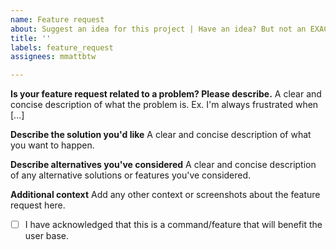 ```yaml
---
name: Feature request
about: Suggest an idea for this project | Have an idea? But not an EXACT feature request, check out https://github.com/DoobDev/Doob/discussions!
title: ''
labels: feature_request
assignees: mmattbtw

---
```


**Is your feature request related to a problem? Please describe.**
A clear and concise description of what the problem is. Ex. I'm always frustrated when [...]

**Describe the solution you'd like**
A clear and concise description of what you want to happen.

**Describe alternatives you've considered**
A clear and concise description of any alternative solutions or features you've considered.

**Additional context**
Add any other context or screenshots about the feature request here.

- [ ] I have acknowledged that this is a command/feature that will benefit the user base.
